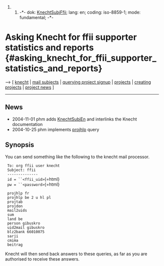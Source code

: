 1.  1.  -\*- dok: [KnechtSubjFfii](KnechtSubjFfii "wikilink"); lang: en;
        coding: iso-8859-1; mode: fundamental; -\*-

# Asking Knecht for ffii supporter statistics and reports {#asking_knecht_for_ffii_supporter_statistics_and_reports}

\--\> \[ [ knecht](KnechtEn "wikilink") \| [ mail
subjects](KnechtSubjEn "wikilink") \| [ querying project
signup](KnechtSubjFfiiProjhlpEn "wikilink") \| [
projects](FfiiprojEn "wikilink") \| [ creating
projects](FfiiprojKreEn "wikilink") \| [ project
news](FfiiprojNewsEn "wikilink") \]

------------------------------------------------------------------------

## News

-   2004-11-01 phm adds [KnechtSubjEn](KnechtSubjEn "wikilink") and
    interlinks the Knecht documentation
-   2004-10-25 phm implements [
    projhlp](KnechtSubjFfiiProjhlpEn "wikilink") query

## Synopsis

You can send something like the following to the knecht mail processor.

` To: org ffii user knecht`\
` Subject: ffii`\
` --------------`\
` id = ``<ffii_uid>`{=html}\
` pw = ``<password>`{=html}

` projhlp fr`\
` projhlp be 2 u hl pl`\
` projtab`\
` projdon`\
` mail2uids`\
` sum`\
` land be`\
` person gibuskro`\
` uid2mail gibuskro`\
` blz2bank 66010075`\
` sarji`\
` cmima         `\
` beitrag`

Knecht will then send back answers to these queries, as far as you are
authorised to receive these answers.
